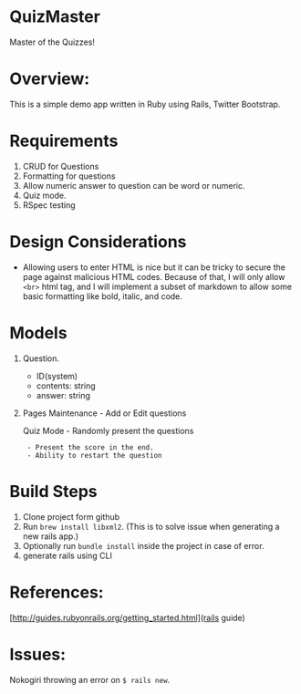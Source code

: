 # QuizMaster
Master of the Quizzes!


# Overview:
This is a simple demo app written in Ruby using Rails, Twitter Bootstrap.


# Requirements

1. CRUD for Questions
2. Formatting for questions
3. Allow numeric answer to question can be word or numeric.
4. Quiz mode.
5. RSpec testing


# Design Considerations

- Allowing users to enter HTML is nice but it can be tricky to secure the page against malicious HTML codes.  Because of that, I will only allow `<br>` html tag, and I will implement a subset of markdown to allow some basic formatting like bold, italic, and code.


# Models

1. Question.
    - ID(system)
    - contents: string
    - answer: string

2. Pages
    Maintenance - Add or Edit questions

    Quiz Mode - Randomly present the questions

        - Present the score in the end.
        - Ability to restart the question


# Build Steps

1. Clone project form github
2. Run `brew install libxml2`.  (This is to solve issue when generating a new rails app.)
3. Optionally run `bundle install` inside the project in case of error.
4. generate rails using CLI


# References:
[http://guides.rubyonrails.org/getting_started.html](rails guide)


# Issues:
Nokogiri throwing an error on `$ rails new`.


